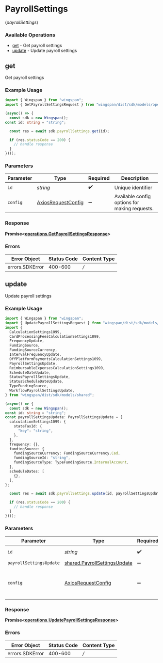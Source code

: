 # PayrollSettings
(*payrollSettings*)

### Available Operations

* [get](#get) - Get payroll settings
* [update](#update) - Update payroll settings

## get

Get payroll settings

### Example Usage

```typescript
import { Wingspan } from "wingspan";
import { GetPayrollSettingsRequest } from "wingspan/dist/sdk/models/operations";

(async() => {
  const sdk = new Wingspan();
const id: string = "string";

  const res = await sdk.payrollSettings.get(id);

  if (res.statusCode == 200) {
    // handle response
  }
})();
```

### Parameters

| Parameter                                                    | Type                                                         | Required                                                     | Description                                                  |
| ------------------------------------------------------------ | ------------------------------------------------------------ | ------------------------------------------------------------ | ------------------------------------------------------------ |
| `id`                                                         | *string*                                                     | :heavy_check_mark:                                           | Unique identifier                                            |
| `config`                                                     | [AxiosRequestConfig](https://axios-http.com/docs/req_config) | :heavy_minus_sign:                                           | Available config options for making requests.                |


### Response

**Promise<[operations.GetPayrollSettingsResponse](../../sdk/models/operations/getpayrollsettingsresponse.md)>**
### Errors

| Error Object    | Status Code     | Content Type    |
| --------------- | --------------- | --------------- |
| errors.SDKError | 400-600         | */*             |

## update

Update payroll settings

### Example Usage

```typescript
import { Wingspan } from "wingspan";
import { UpdatePayrollSettingsRequest } from "wingspan/dist/sdk/models/operations";
import {
  CalculationSettings1099,
  CardProcessingFeesCalculationSettings1099,
  FrequencyUpdate,
  FundingSource,
  FundingSourceCurrency,
  IntervalFrequencyUpdate,
  OffPlatformPaymentsCalculationSettings1099,
  PayrollSettingsUpdate,
  ReimbursableExpensesCalculationSettings1099,
  ScheduleDateUpdate,
  StatusPayrollSettingsUpdate,
  StatusScheduleDateUpdate,
  TypeFundingSource,
  WorkflowPayrollSettingsUpdate,
} from "wingspan/dist/sdk/models/shared";

(async() => {
  const sdk = new Wingspan();
const id: string = "string";
const payrollSettingsUpdate: PayrollSettingsUpdate = {
  calculationSettings1099: {
    stateTaxId: {
      "key": "string",
    },
  },
  frequency: {},
  fundingSource: {
    fundingSourceCurrency: FundingSourceCurrency.Cad,
    fundingSourceId: "string",
    fundingSourceType: TypeFundingSource.InternalAccount,
  },
  scheduleDates: [
    {},
  ],
};

  const res = await sdk.payrollSettings.update(id, payrollSettingsUpdate);

  if (res.statusCode == 200) {
    // handle response
  }
})();
```

### Parameters

| Parameter                                                                           | Type                                                                                | Required                                                                            | Description                                                                         |
| ----------------------------------------------------------------------------------- | ----------------------------------------------------------------------------------- | ----------------------------------------------------------------------------------- | ----------------------------------------------------------------------------------- |
| `id`                                                                                | *string*                                                                            | :heavy_check_mark:                                                                  | Unique identifier                                                                   |
| `payrollSettingsUpdate`                                                             | [shared.PayrollSettingsUpdate](../../../sdk/models/shared/payrollsettingsupdate.md) | :heavy_minus_sign:                                                                  | N/A                                                                                 |
| `config`                                                                            | [AxiosRequestConfig](https://axios-http.com/docs/req_config)                        | :heavy_minus_sign:                                                                  | Available config options for making requests.                                       |


### Response

**Promise<[operations.UpdatePayrollSettingsResponse](../../sdk/models/operations/updatepayrollsettingsresponse.md)>**
### Errors

| Error Object    | Status Code     | Content Type    |
| --------------- | --------------- | --------------- |
| errors.SDKError | 400-600         | */*             |
